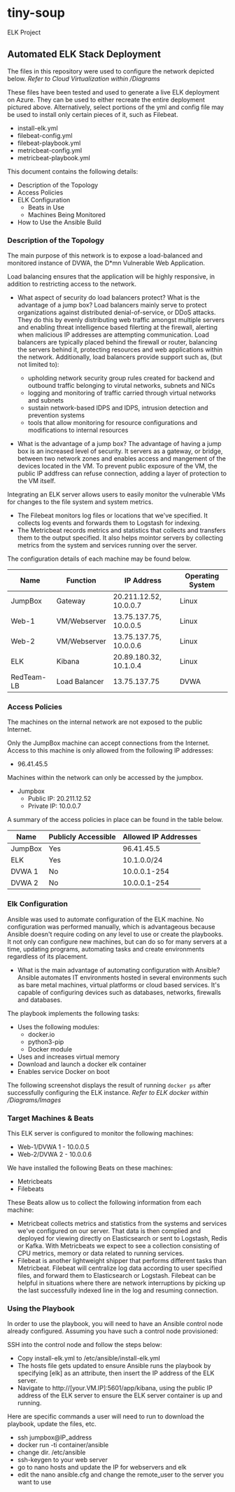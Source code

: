 # tiny-soup
ELK Project
## Automated ELK Stack Deployment

The files in this repository were used to configure the network depicted below.
_*Refer to Cloud Virtualization within /Diagrams*_

These files have been tested and used to generate a live ELK deployment on Azure. They can be used to either recreate the entire deployment pictured above. Alternatively, select portions of the yml and config file may be used to install only certain pieces of it, such as Filebeat.

  - install-elk.yml
  - filebeat-config.yml
  - filebeat-playbook.yml
  - metricbeat-config.yml
  - metricbeat-playbook.yml

This document contains the following details:
- Description of the Topology
- Access Policies
- ELK Configuration
  - Beats in Use
  - Machines Being Monitored
- How to Use the Ansible Build


### Description of the Topology

The main purpose of this network is to expose a load-balanced and monitored instance of DVWA, the D*mn Vulnerable Web Application.

Load balancing ensures that the application will be highly responsive, in addition to restricting access to the network.

- What aspect of security do load balancers protect? What is the advantage of a jump box?
Load balancers mainly serve to protect organizations against distributed denial-of-service, or DDoS attacks. They do this by evenly 
distributing web traffic amongst multiple servers and enabling threat intelligence based filerting at the firewall, alerting when malicious 
IP addresses are attempting communication. Load balancers are typically placed behind the firewall or router, balancing the
servers behind it, protecting resources and web applications within the network. 
Additionally, load balancers provide support such as, (but not limited to):

	- upholding network security group rules created for backend and outbound traffic 
	  belonging to virutal networks, subnets and NICs
	- logging and monitoring of traffic carried through virtual networks and subnets
	- sustain network-based IDPS and IDPS, intrusion detection and prevention systems
	- tools that allow monitoring for resource configurations and modifications to internal resources

- What is the advantage of a jump box?
The advantage of having a jump box is an increased level of security. It servers as a gateway, or bridge, between two network zones and enables
access and mangement of the devices located in the VM. To prevent public exposure of the VM, the public IP addfress can refuse connection, adding 
a layer of protection to the VM itself.


Integrating an ELK server allows users to easily monitor the vulnerable VMs for changes to the file system and system metrics.
- The Filebeat monitors log files or locations that we've specified. It collects log events and forwards them to Logstash for indexing.
- The Metricbeat records metrics and statistics that collects and transfers them to the output specified. It also helps mointor servers
 by collecting metrics from the system and services running over the server.

The configuration details of each machine may be found below.

| Name       | Function      | IP Address             | Operating System |
|------------|---------------|------------------------|------------------|
| JumpBox    | Gateway       | 20.211.12.52, 10.0.0.7 | Linux            |
| Web-1      | VM/Webserver  | 13.75.137.75, 10.0.0.5 | Linux            |
| Web-2      | VM/Webserver  | 13.75.137.75, 10.0.0.6 | Linux            |
| ELK        | Kibana        | 20.89.180.32, 10.1.0.4 | Linux            |
| RedTeam-LB | Load Balancer | 13.75.137.75           | DVWA             |

### Access Policies

The machines on the internal network are not exposed to the public Internet. 

Only the JumpBox machine can accept connections from the Internet. Access to this machine is only allowed from the following IP addresses:
- 96.41.45.5

Machines within the network can only be accessed by the jumpbox.
- Jumpbox
	- Public IP: 20.211.12.52
	- Private IP: 10.0.0.7

A summary of the access policies in place can be found in the table below.

| Name    | Publicly Accessible | Allowed IP Addresses |
|---------|---------------------|----------------------|
| JumpBox | Yes                 | 96.41.45.5           |
| ELK     | Yes                 | 10.1.0.0/24          |
| DVWA 1  | No                  | 10.0.0.1-254         |
| DVWA 2  | No                  | 10.0.0.1-254         |

### Elk Configuration

Ansible was used to automate configuration of the ELK machine. No configuration was performed manually, which is advantageous because
Ansible doesn't require coding on any level to use or create the playbooks. It not only can configure new machines, but can do so for
many servers at a time, updating programs, automating tasks and create environments regardless of its placement.

- What is the main advantage of automating configuration with Ansible?
Ansible automates IT environments hosted in several environments such as bare metal machines, virtual platforms or cloud based services. 
It's capable of configuring devices such as databases, networks, firewalls and databases.

The playbook implements the following tasks:
- Uses the following modules:
   - docker.io
   - python3-pip
   - Docker module
- Uses and increases virtual memory
- Download and launch a docker elk container
- Enables service Docker on boot

The following screenshot displays the result of running `docker ps` after successfully configuring the ELK instance.
_*Refer to ELK docker within /Diagrams/Images*_


### Target Machines & Beats
This ELK server is configured to monitor the following machines:
- Web-1/DVWA 1 - 10.0.0.5
- Web-2/DVWA 2 - 10.0.0.6

We have installed the following Beats on these machines:
- Metricbeats
- Filebeats

These Beats allow us to collect the following information from each machine:
- Metricbeat collects metrics and statistics from the systems and services we've configured on our server. That data is then complied and deployed for viewing directly on Elasticsearch or sent to 
Logstash, Redis or Kafka. With Metricbeats we expect to see a collection consisting of CPU metrics, memory or data related to running services.
- Filebeat is another lightweight shipper that performs different tasks than Metricbeat. Filebeat will centralize log data according to user specified files, and forward them to Elasticsearch or Logstash.
Filebeat can be helpful in situations where there are network interruptions by picking up the last successfully indexed line in the log and resuming connection.

### Using the Playbook
In order to use the playbook, you will need to have an Ansible control node already configured. Assuming you have such a control node provisioned: 

SSH into the control node and follow the steps below:
- Copy install-elk.yml to /etc/ansible/install-elk.yml
- The hosts file gets updated to ensure Ansible runs the playbook by specifying [elk] as an attribute, then insert the IP address of the ELK server.
- Navigate to http://[your.VM.IP]:5601/app/kibana, using the public IP address of the ELK server to ensure the ELK server container is up and running.


Here are specific commands a user will need to run to download the playbook, update the files, etc.
- ssh jumpbox@IP_address
- docker run -ti container/ansible
- change dir. /etc/ansible
- ssh-keygen to your web server
- go to nano hosts and update the IP for webservers and elk
- edit the nano ansible.cfg and change the remote_user to the server you want to use












